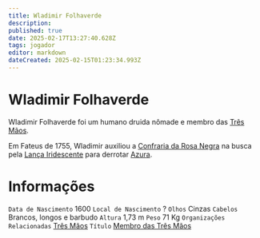 ```yaml
---
title: Wladimir Folhaverde
description: 
published: true
date: 2025-02-17T13:27:40.628Z
tags: jogador
editor: markdown
dateCreated: 2025-02-15T01:23:34.993Z
---
```


# Wladimir Folhaverde
Wladimir Folhaverde foi um humano druida nômade e membro das [Três Mãos](/faccoes/faccoes-independentes/tres-maos).

Em Fateus de 1755, Wladimir auxiliou a [Confraria da Rosa Negra](/faccoes/faccoes-independentes/confraria-da-rosa-negra) na busca pela [Lança Iridescente](/itens/lanca-iridescente) para derrotar [Azura](/individuos/azura).

# Informações
`Data de Nascimento` 1600
`Local de Nascimento` ?
`Olhos` Cinzas
`Cabelos` Brancos, longos e barbudo
`Altura` 1,73 m
`Peso` 71 Kg
`Organizações Relacionadas` [Três Mãos](/faccoes/faccoes-independentes/tres-maos)
`Título` [Membro das Três Mãos](/rankings-e-titulos/tres-maos/membro-das-tres-maos)